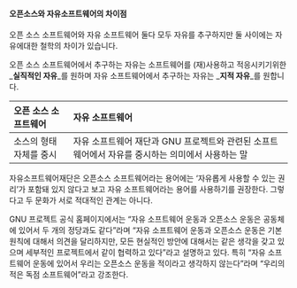 #### 오픈소스와 자유소프트웨어의 차이점

오픈 소스 소프트웨어와 자유 소프트웨어 둘다 모두 자유를 추구하지만 둘 사이에는 자유에대한 철학의 차이가 있습니다.

오픈 소스 소프트웨어에서 추구하는 자유는 소프트웨어를 \(재\)사용하고 적응시키기위한 _**실직적인 자유**_를 원하며 자유 소프트웨어에서 추구하는 자유는 _**지적 자유**_를 원합니다.

| 오픈 소스 소프트웨어 | 자유 소프트웨어 |
| :--- | :--- |
| 소스의 형태 자체를 중시 | 자유 소프트웨어 재단과 GNU 프로젝트와 관련된 소프트웨어에서 자유를 중시하는 의미에서 사용하는 말 |

자유소프트웨어재단은 오픈소스 소프트웨어라는 용어에는 ‘자유롭게 사용할 수 있는 권리’가 포함돼 있지 않다고 보고 자유 소프트웨어라는 용어를 사용하기를 권장한다. 그렇다고 두 문화가 서로 적대적인 관계는 아니다. 

GNU 프로젝트 공식 홈페이지에서는 “자유 소프트웨어 운동과 오픈소스 운동은 공동체에 있어서 두 개의 정당과도 같다”라며 “자유 소프트웨어 운동과 오픈소스 운동은 기본 원칙에 대해서 의견을 달리하지만, 모든 현실적인 방안에 대해서는 같은 생각을 갖고 있으며 세부적인 프로젝트에서 같이 협력하고 있다”라고 설명하고 있다. 특히 “자유 소프트웨어 운동에 있어서 우리는 오픈소스 운동을 적이라고 생각하지 않는다”라며 “우리의 적은 독점 소프트웨어”라고 강조한다.

